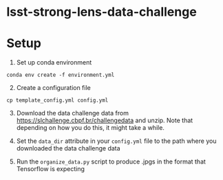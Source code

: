# lsst-strong-lens-data-challenge

# Setup

1. Set up conda environment

`conda env create -f environment.yml`

2. Create a configuration file

`cp template_config.yml config.yml`

3. Download the data challenge data from https://slchallenge.cbpf.br/challengedata and unzip. Note that depending on how you do this, it might take a while.

4. Set the `data_dir` attribute in your `config.yml` file to the path where you downloaded the data challenge data

5. Run the `organize_data.py` script to produce .jpgs in the format that Tensorflow is expecting